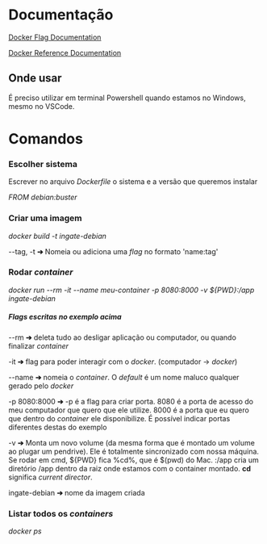 # Documentação

[Docker Flag Documentation](https://docs.docker.com/engine/reference/commandline/docker/) 

[Docker Reference Documentation](https://docs.docker.com/reference/) 

## Onde usar

É preciso utilizar em terminal Powershell quando estamos no Windows, mesmo no VSCode.

# Comandos

### Escolher sistema

Escrever no arquivo _Dockerfile_ o sistema e a versão que queremos instalar

_FROM debian:buster_


### Criar uma imagem

_docker build -t ingate-debian_

--tag, -t **&#10132;** Nomeia ou adiciona uma _flag_ no formato 'name:tag' 

### Rodar _container_

_docker run --rm -it --name meu-container -p 8080:8000 -v ${PWD}:/app ingate-debian_

##### Flags escritas no exemplo acima

--rm **&#10132;** deleta tudo ao desligar aplicação ou computador, ou quando finalizar _container_

-it **&#10132;** flag para poder interagir com o _docker_. (computador &#8594; _docker_)

--name **&#10132;** nomeia o _container_. O _default_ é um nome maluco qualquer gerado pelo _docker_

-p 8080:8000 **&#10132;** -p é a flag para criar porta. 8080 é a porta de acesso do meu computador que quero que ele utilize. 8000 é a porta que eu quero que dentro do _container_ ele disponibilize. É possível indicar portas diferentes destas do exemplo

-v **&#10132;** Monta um novo volume (da mesma forma que é montado um volume ao plugar um pendrive). Ele é totalmente sincronizado com nossa máquina. Se rodar em cmd, ${PWD} fica %cd%, que é $(pwd) do Mac. :/app cria um diretório /app dentro da raiz onde estamos com o container montado. **cd** significa _current director_.

ingate-debian **&#10132;** nome da imagem criada

### Listar todos os _containers_

_docker ps_
